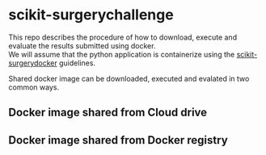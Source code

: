 # scikit-surgerychallenge
This repo describes the procedure of how to download, execute and evaluate the results submitted using docker.   
We will assume that the python application is containerize using the [scikit-surgerydocker](https://github.com/UCL/scikit-surgerydocker) guidelines.

Shared docker image can be downloaded, executed and evalated in two common ways.   


## Docker image shared from Cloud drive


## Docker image shared from Docker registry
